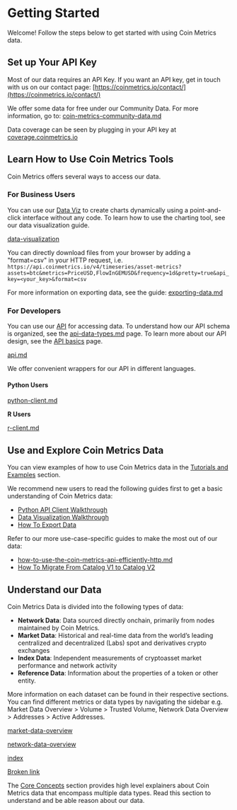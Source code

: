 # Getting Started

Welcome! Follow the steps below to get started with using Coin Metrics data.

## Set up Your API Key

Most of our data requires an API Key. If you want an API key, get in touch with us on our contact page: [https://coinmetrics.io/contact/](https://coinmetrics.io/contact/)

We offer some data for free under our Community Data. For more information, go to: [coin-metrics-community-data.md](access-our-data/coin-metrics-community-data.md "mention")

Data coverage can be seen by plugging in your API key at [coverage.coinmetrics.io](https://coverage.coinmetrics.io)

## Learn How to Use Coin Metrics Tools

Coin Metrics offers several ways to access our data.

### For Business Users

You can use our [Data Viz](https://charts.coinmetrics.io/crypto-data/) to create charts dynamically using a point-and-click interface without any code. To learn how to use the charting tool, see our data visualization guide.

&#x20;[data-visualization](data-visualization/ "mention")

You can directly download files from your browser by adding a "format=csv" in your HTTP request, i.e. `https://api.coinmetrics.io/v4/timeseries/asset-metrics?assets=btc&metrics=PriceUSD,FlowInGEMUSD&frequency=1d&pretty=true&api_key=<your_key>&format=csv`

For more information on exporting data, see the guide: [exporting-data.md](tutorials-and-examples/user-guides/exporting-data.md "mention")

### For Developers

You can use our [API](https://docs.coinmetrics.io/api/v4/) for accessing data. To understand how our API schema is organized, see the [api-data-types.md](core-concepts/api-data-types.md "mention") page. To learn more about our API design, see the [API basics](access-our-data/api.md) page.&#x20;

[api.md](access-our-data/api.md "mention")

We offer convenient wrappers for our API in different languages.&#x20;

#### **Python Users**

[python-client.md](access-our-data/python-client.md "mention")

**R Users**

[r-client.md](access-our-data/r-client.md "mention")

## Use and Explore Coin Metrics Data

You can view examples of how to use Coin Metrics data in the [Tutorials and Examples](tutorials-and-examples/) section.

We recommend new users to read the following guides first to get a basic understanding of Coin Metrics data:

* [Python API Client Walkthrough](tutorials-and-examples/tutorials/walkthrough\_community.md)
* [Data Visualization Walkthrough](data-visualization/)
* [How To Export Data](tutorials-and-examples/user-guides/exporting-data.md)

Refer to our more use-case-specific guides to make the most out of our data:

* [how-to-use-the-coin-metrics-api-efficiently-http.md](tutorials-and-examples/user-guides/how-to-use-the-coin-metrics-api-efficiently-http.md "mention")
* [How To Migrate From Catalog V1 to Catalog V2](tutorials-and-examples/user-guides/how-to-migrate-from-catalog-v1-to-catalog-v2.md)

## Understand our Data

Coin Metrics Data is divided into the following types of data:&#x20;

* **Network Data**: Data sourced directly onchain, primarily from nodes maintained by Coin Metrics.&#x20;
* **Market Data**: Historical and real-time data from the world’s leading centralized and decentralized (Labs) spot and derivatives crypto exchanges
* **Index Data**: Independent measurements of cryptoasset market performance and network activity
* **Reference Data**: Information about the properties of a token or other entity.

More information on each dataset can be found in their respective sections. You can find different metrics or data types by navigating the sidebar e.g. Market Data Overview > Volume > Trusted Volume, Network Data Overview > Addresses > Active Addresses.

[market-data-overview](market-data/market-data-overview/ "mention")

[network-data-overview](network-data/network-data-overview/ "mention")

[index](index-data/index/ "mention")

[Broken link](broken-reference "mention")

The [Core Concepts](core-concepts/) section provides high level explainers about Coin Metrics data that encompass multiple data types. Read this section to understand and be able reason about our data.






